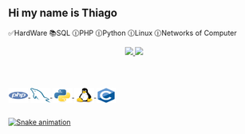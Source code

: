 ## Hi my name is Thiago
✅HardWare
📚SQL
🕧PHP
🕧Python 
🕧Linux
🕧Networks of Computer

<div align="center">
  <a href="https://github.com/thiagobborges">
  <img height="140px"  src="https://github-readme-stats.vercel.app/api?username=thiagobborges&show_icons=true&theme=dracula&include_all_commits=true&count_private=true"/>
  <img height="140px"  src="https://github-readme-stats.vercel.app/api/top-langs/?username=thiagobborges&layout=compact&langs_count=7&theme=dracula"/>
</div>
  <br>
  
 ##
  
<div style="display: inline_block"><br>
  <img align="center" alt="Thiago-PHP" height="30" width="40" src="https://raw.githubusercontent.com/devicons/devicon/master/icons/php/php-plain.svg">
  <img align="center" alt="Thiago-SQL" height="30" width="40" src="https://raw.githubusercontent.com/devicons/devicon/master/icons/mysql/mysql-plain.svg">
  <img align="center" alt="Thiago-PYTHON" height="30" width="40" src="https://raw.githubusercontent.com/devicons/devicon/master/icons/python/python-original.svg">
  <img align="center" alt="Thiago-LINUX" height="30" width="40" src="https://raw.githubusercontent.com/devicons/devicon/master/icons/linux/linux-original.svg">
  <img align="center" alt="Thiago-C" height="30" width="40" src="https://raw.githubusercontent.com/devicons/devicon/master/icons/c/c-original.svg">
</div>
  
  ##
 
  ![Snake animation](https://github.com/Thiagobborges/Thiagobborges/blob/output/github-contribution-grid-snake.svg)
